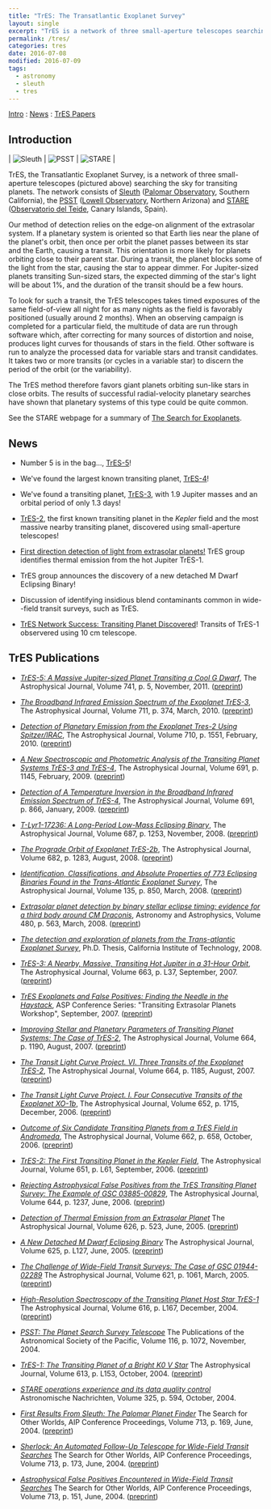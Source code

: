 ```yaml
---
title: "TrES: The Transatlantic Exoplanet Survey"
layout: single
excerpt: "TrES is a network of three small-aperture telescopes searching the sky for transiting planets."
permalink: /tres/
categories: tres
date: 2016-07-08
modified: 2016-07-09
tags:
  - astronomy
  - sleuth
  - tres
---
```


<!--
TODO:
* Add preprint link for PhD thesis.

-->

[Intro](#intro) : [News](#news) : [TrES Papers](#papers)

<h2 id="intro">Introduction</h2>

| ![Sleuth](/assets/images/sleuth.jpg) | ![PSST](/assets/images/psst.jpg) | ![STARE](/assets/images/stare.jpg) |

TrES, the Transatlantic Exoplanet Survey, is a network of three small-aperture telescopes (pictured above) searching the sky for transiting planets. The network consists of [Sleuth](sleuth.html) ([Palomar Observatory](http://www.astro.caltech.edu/palomar/index.html), Southern California), the [PSST](https://web.archive.org/web/20060912132008/http://www.lowell.edu/Research/PSST.html) ([Lowell Observatory](http://www.lowell.edu/), Northern Arizona) and [STARE](http://www.hao.ucar.edu/research/stare/stare.html) ([Observatorio del Teide](http://www.iac.es/ot/indice.html), Canary Islands, Spain).

Our method of detection relies on the edge-on alignment of the
extrasolar system. If a planetary system is oriented so that Earth
lies near the plane of the planet's orbit, then once per orbit the
planet passes between its star and the Earth, causing a transit. This
orientation is more likely for planets orbiting close to their parent
star. During a transit, the planet blocks some of the light from the
star, causing the star to appear dimmer. For Jupiter-sized planets
transiting Sun-sized stars, the expected dimming of the star's light
will be about 1%, and the duration of the transit should be a few
hours.

To look for such a transit, the TrES telescopes takes timed exposures
of the same field-of-view all night for as many nights as the field is
favorably positioned (usually around 2 months). When an observing
campaign is completed for a particular field, the multitude of data
are run through software which, after correcting for many sources of
distortion and noise, produces light curves for thousands of stars in
the field. Other software is run to analyze the processed data for
variable stars and transit candidates. It takes two or more transits
(or cycles in a variable star) to discern the period of the orbit (or
the variability).

The TrES method therefore favors giant planets orbiting sun-like stars
in close orbits. The results of successful radial-velocity planetary
searches have shown that planetary systems of this type could be quite
common.

See the STARE webpage for a summary of [The Search for Exoplanets](http://www.hao.ucar.edu/public/research/stare/search.html).

<h2 id="news">News</h2>

* Number 5 is in the bag..., [TrES-5](tres5.html)!

* We've found the largest known transiting planet, [TrES-4](tres4.html)!

* We've found a transiting planet, [TrES-3](tres3.html), with 1.9 Jupiter masses and
an orbital period of only 1.3 days!

* [TrES-2](tres2.html), the first known transiting planet in the *Kepler*
field and the most massive nearby transiting planet, discovered using small-aperture telescopes!

* [First direction detection of light from extrasolar planets!](thermal.html)
TrES group identifies thermal emission from the hot Jupiter TrES-1.

* TrES group announces the discovery of a new detached M Dwarf Eclipsing Binary!

* Discussion of identifying insidious blend contaminants common in
  wide--field transit surveys, such as TrES.

* [TrES Network Success: Transiting Planet Discovered](http://www.hao.ucar.edu/public/research/stare/tres1_2.html)!
Transits of TrES-1 observered using 10 cm telescope.

<h2 id="papers">TrES Publications</h2>

*   [*TrES-5: A Massive Jupiter-sized Planet Transiting a Cool G Dwarf*](http://adsabs.harvard.edu/abs/2011ApJ...741..114M),
    The Astrophysical Journal, Volume 741, p. 5, November, 2011.
    ([preprint](http://arxiv.org/abs/1108.3572))

*   [*The Broadband Infrared Emission Spectrum of the Exoplanet TrES-3*](http://adsabs.harvard.edu/abs/2010ApJ...711..374F),
    The Astrophysical Journal, Volume 711, p. 374, March, 2010.
    ([preprint](http://arxiv.org/abs/0909.5221))

*   [*Detection of Planetary Emission from the Exoplanet Tres-2 Using Spitzer/IRAC*](http://adsabs.harvard.edu/abs/2010ApJ...710.1551O),
    The Astrophysical Journal, Volume 710, p. 1551, February, 2010.
    ([preprint](http://arxiv.org/abs/0909.3073))

*   [*A New Spectroscopic and Photometric Analysis of the Transiting Planet Systems TrES-3 and TrES-4*](http://adsabs.harvard.edu/abs/2009ApJ...691.1145S),
    The Astrophysical Journal, Volume 691, p. 1145, February, 2009.
    ([preprint](http://arxiv.org/abs/0809.4589))

*   [*Detection of A Temperature Inversion in the Broadband Infrared Emission Spectrum of TrES-4*](http://adsabs.harvard.edu/abs/2009ApJ...691..866K),
    The Astrophysical Journal, Volume 691, p. 866, January, 2009.
    ([preprint](http://arxiv.org/abs/0810.0021))

*   [*T-Lyr1-17236: A Long-Period Low-Mass Eclipsing Binary*](http://adsabs.harvard.edu/abs/2008ApJ...687.1253D),
    The Astrophysical Journal, Volume 687, p. 1253, November, 2008.
    ([preprint](http://arxiv.org/abs/0807.3746))

*   [*The Prograde Orbit of Exoplanet TrES-2b*](http://adsabs.harvard.edu/abs/2008ApJ...682.1283W),
    The Astrophysical Journal, Volume 682, p. 1283, August, 2008.
    ([preprint](http://arxiv.org/abs/0804.2259))

*   [*Identification, Classifications, and Absolute Properties of 773 Eclipsing Binaries Found in the Trans-Atlantic Exoplanet Survey*](http://adsabs.harvard.edu/abs/2008AJ....135..850D),
    The Astrophysical Journal, Volume 135, p. 850, March, 2008.
    ([preprint](http://arxiv.org/abs/0712.0839))

*   [*Extrasolar planet detection by binary stellar eclipse timing: evidence for a third body around CM Draconis*](http://adsabs.harvard.edu/abs/2008A%26A...480..563D),
    Astronomy and Astrophysics, Volume 480, p. 563, March, 2008.
    ([preprint](http://arxiv.org/abs/0801.2186))

*   [*The detection and exploration of planets from the Trans-atlantic Exoplanet Survey*](http://adsabs.harvard.edu/abs/2008PhDT........70O),
    Ph.D. Thesis, California Institute of Technology, 2008.
<!--
    ([preprint]())
-->

*   [*TrES-3: A Nearby, Massive, Transiting Hot Jupiter in a 31-Hour Orbit*](http://adsabs.harvard.edu/cgi-bin/bib_query?arXiv:0705.2004),
    The Astrophysical Journal, Volume 663, p. L37, September, 2007.
    ([preprint](http://arxiv.org/abs/0705.2004))

*   [*TrES Exoplanets and False Positives: Finding the Needle in the Haystack*](http://adsabs.harvard.edu/cgi-bin/bib_query?arXiv:0705.1795),
    ASP Conference Series: "Transiting Extrasolar Planets Workshop",
    September, 2007.
    ([preprint](http://arxiv.org/abs/0705.1795))

*   [*Improving Stellar and Planetary Parameters of Transiting Planet Systems: The Case of TrES-2*](http://adsabs.harvard.edu/cgi-bin/bib_query?arXiv:0704.2938),
    The Astrophysical Journal, Volume 664, p. 1190, August, 2007.
    ([preprint](http://arxiv.org/abs/0704.2938))

*   [*The Transit Light Curve Project. VI. Three Transits of the Exoplanet TrES-2*](http://adsabs.harvard.edu/cgi-bin/bib_query?arXiv:0704.2907),
    The Astrophysical Journal, Volume 664, p. 1185, August, 2007.
    ([preprint](http://arxiv.org/abs/0704.2907))

*   [*The Transit Light Curve Project. I. Four Consecutive Transits of the Exoplanet XO-1b*](http://adsabs.harvard.edu/abs/2006ApJ...652.1715H),
    The Astrophysical Journal, Volume 652, p. 1715, December, 2006.
    ([preprint](http://arxiv.org/abs/astro-ph/0607571))

*   [*Outcome of Six Candidate Transiting Planets from a TrES Field in Andromeda*](http://adsabs.harvard.edu/cgi-bin/bib_query?arXiv:astro-ph/0610603),
    The Astrophysical Journal, Volume 662, p. 658, October, 2006.
    ([preprint](https://arxiv.org/abs/astro-ph/0610603))

*   [*TrES-2: The First Transiting Planet in the Kepler Field*](http://adsabs.harvard.edu/cgi-bin/bib_query?arXiv:astro-ph/0609335),
    The Astrophysical Journal, Volume 651, p. L61, September, 2006.
    ([preprint](http://arxiv.org/abs/astro-ph/0609335))

*   [*Rejecting Astrophysical False Positives from the TrES
    Transiting Planet Survey: The Example of GSC
    03885-00829*](http://adsabs.harvard.edu/cgi-bin/nph-bib_query?bibcode=2006ApJ...644.1237O&db_key=AST),
    The Astrophysical Journal, Volume 644, p. 1237, June, 2006.
    ([preprint](http://arxiv.org/abs/astro-ph/0603005))

*   [*Detection of Thermal Emission from an Extrasolar
    Planet*](http://adsabs.harvard.edu/cgi-bin/nph-bib_query?bibcode=2005ApJ...626..523C&db_key=AST&data_type=HTML&format=&high=42d679a7bc29569)
    The Astrophysical Journal, Volume 626, p. 523, June, 2005.
    ([preprint](http://arxiv.org/abs/astro-ph/0503457))

* [*A New Detached M Dwarf Eclipsing
    Binary*](http://adsabs.harvard.edu/cgi-bin/nph-bib_query?bibcode=2005ApJ...625L.127C&db_key=AST&data_type=HTML&format=&high=42d679a7bc29569)
    The Astrophysical Journal, Volume 625, p. L127, June, 2005.
    ([preprint](http://arxiv.org/abs/astro-ph/0504490))

* [*The Challenge of Wide-Field Transit Surveys: The Case of GSC
    01944-02289*](http://adsabs.harvard.edu/cgi-bin/nph-bib_query?bibcode=2005ApJ...621.1061M&db_key=AST&data_type=HTML&format=&high=42d679a7bc29569)
    The Astrophysical Journal, Volume 621, p. 1061, March, 2005.
    ([preprint](http://arxiv.org/abs/astro-ph/0501554))

* [*High-Resolution Spectroscopy of the Transiting Planet Host
    Star
    TrES-1*](http://adsabs.harvard.edu/cgi-bin/nph-bib_query?bibcode=2004ApJ...616L.167S&db_key=AST&high=3f6c82eb5311888)
    The Astrophysical Journal, Volume 616, p. L167, December, 2004.
    ([preprint](http://arxiv.org/abs/astro-ph/0410483))

* [*PSST: The Planet Search Survey
    Telescope*](http://adsabs.harvard.edu/cgi-bin/nph-bib_query?bibcode=2004PASP..116.1072D&db_key=AST&high=3f6c82eb5300426)
    The Publications of the Astronomical Society of the Pacific, Volume
    116, p. 1072, November, 2004.

* [*TrES-1: The Transiting Planet of a Bright K0 V
    Star*](http://adsabs.harvard.edu/cgi-bin/nph-bib_query?bibcode=2004ApJ...613L.153A&db_key=AST&high=3f6c82eb5300426)
    The Astrophysical Journal, Volume 613, p. L153, October, 2004.
    ([preprint](http://arxiv.org/abs/astro-ph/0408421))

* [*STARE operations experience and its data quality
    control*](http://adsabs.harvard.edu/cgi-bin/nph-bib_query?bibcode=2004AN....325..594A&db_key=AST&high=3f6c82eb5312091)
    Astronomische Nachrichten, Volume 325, p. 594, October, 2004.

* [*First Results From Sleuth: The Palomar Planet
    Finder*](http://adsabs.harvard.edu/cgi-bin/nph-bib_query?bibcode=2004AIPC..713..169O&db_key=AST&high=3f6c82eb5315444)
    The Search for Other Worlds, AIP Conference Proceedings, Volume
    713, p. 169, June, 2004.
    ([preprint](http://arxiv.org/abs/astro-ph/0312289))

* [*Sherlock: An Automated Follow-Up Telescope for Wide-Field
    Transit
    Searches*](http://adsabs.harvard.edu/cgi-bin/nph-bib_query?bibcode=2004AIPC..713..173K&db_key=AST&high=3f6c82eb5315444)
    The Search for Other Worlds, AIP Conference Proceedings, Volume
    713, p. 173, June, 2004.
    ([preprint](http://arxiv.org/abs/astro-ph/0312432))

* [*Astrophysical False Positives Encountered in Wide-Field
    Transit
    Searches*](http://adsabs.harvard.edu/cgi-bin/nph-bib_query?bibcode=2004AIPC..713..151C&db_key=AST&high=3f6c82eb5312091)
    The Search for Other Worlds, AIP Conference Proceedings, Volume
    713, p. 151, June, 2004.
    ([preprint](http://arxiv.org/abs/astro-ph/0401063))
